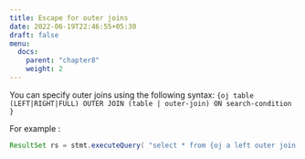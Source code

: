 ```yaml
---
title: Escape for outer joins
date: 2022-06-19T22:46:55+05:30
draft: false
menu:
  docs:
    parent: "chapter8"
    weight: 2
---
```


You can specify outer joins using the following syntax: `{oj table (LEFT|RIGHT|FULL) OUTER JOIN (table | outer-join)
ON search-condition  }`

For example :

```java
ResultSet rs = stmt.executeQuery( "select * from {oj a left outer join b on (a.i=b.i)} ");
```
